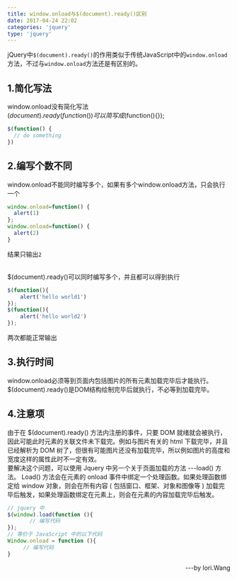 ```yaml
---
title: window.onload与$(document).ready()区别
date: 2017-04-24 22:02
categories: 'jquery'
type: 'jquery'
---
```

jQuery中`$(document).ready()`的作用类似于传统JavaScript中的`window.onload`方法，不过与`window.onload`方法还是有区别的。<br>
## 1.简化写法 
window.onload没有简化写法 <br>
$(document).ready(function(){})可以简写成$(function(){});
```javascript
$(function() {
  // do something
})
````
## 2.编写个数不同 
window.onload不能同时编写多个，如果有多个window.onload方法，只会执行一个 <br>
```javascript
window.onload=function() {
  alert(1)
};
window.onload=function() {
  alert(2)
}
````
结果只输出`2`<br><br>

$(document).ready()可以同时编写多个，并且都可以得到执行 
```javascript
$(function(){
    alert('hello world1')
});
$(function(){
    alert('hello world2')
});
````
两次都能正常输出
## 3.执行时间 
window.onload必须等到页面内包括图片的所有元素加载完毕后才能执行。 <br>
$(document).ready()是DOM结构绘制完毕后就执行，不必等到加载完毕。

## 4.注意项
由于在 $(document).ready() 方法内注册的事件，只要 DOM 就绪就会被执行，因此可能此时元素的关联文件未下载完。例如与图片有关的 html 下载完毕，并且已经解析为 DOM 树了，但很有可能图片还没有加载完毕，所以例如图片的高度和宽度这样的属性此时不一定有效。<br>
要解决这个问题，可以使用 Jquery 中另一个关于页面加载的方法 ---load() 方法。 Load() 方法会在元素的 onload 事件中绑定一个处理函数。如果处理函数绑定给 window 对象，则会在所有内容 ( 包括窗口、框架、对象和图像等 ) 加载完毕后触发，如果处理函数绑定在元素上，则会在元素的内容加载完毕后触发。 <br>
```javascript
// jquery 中
$(window).load(function (){ 
       // 编写代码  
});
// 等价于 JavaScript 中的以下代码 
Window.onload = function (){ 
     // 编写代码 
}
````

<p align=right>---by  lori.Wang</p>